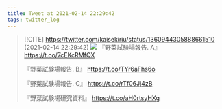 ```yaml
---
title: Tweet at 2021-02-14 22:29:42
tags: twitter_log
---
```


> [!CITE] https://twitter.com/kaisekiriu/status/1360944305888661510 (2021-02-14 22:29:42)
> ![](https://twitter.com/kaisekiriu/status/1360944305888661510)
> 『野菜試験場報告. A』
> https://t.co/7cEKcRMfQX
> 
> 『野菜試験場報告. B』
> https://t.co/TYr6aFhs6o
> 
> 『野菜試験場報告. C』
> https://t.co/rTf06Jj4zB
> 
> 『野菜試験場研究資料』
> https://t.co/aH0rtsyHXg
